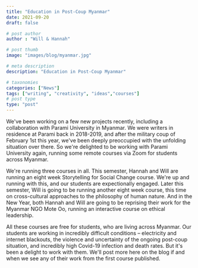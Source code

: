 ```yaml
---
title: "Education in Post-Coup Myanmar"
date: 2021-09-20
draft: false

# post author
author : "Will & Hannah"

# post thumb
image: "images/blog/myanmar.jpg"

# meta description
description: "Education in Post-Coup Myanmar"

# taxonomies
categories: ["News"]
tags: ["writing", "creativity", "ideas","courses"]
# post type
type: "post"
---
```

We've been working on a few new projects recently, including a collaboration with Parami University in Myanmar. We were writers in residence at Parami back in 2018-2019, and after the military coup of February 1st this year, we've been deeply preoccupied with the unfolding situation over there. So we're delighted to be working with Parami University again, running some remote courses via Zoom for students across Myanmar.

We're running three courses in all. This semester, Hannah and Will are running an eight week Storytelling for Social Change course. We're up and running with this, and our students are expectionally engaged. Later this semester, Will is going to be running another eight week course, this time on cross-cultural approaches to the philosophy of human nature. And in the New Year, both Hannah and Will are going to be reprising their work for the Myanmar NGO Mote Oo, running an interactive course on ethical leadership.

All these courses are free for students, who are living across Myanmar. Our students are working in incredibly difficult conditions – electricity and internet blackouts, the violence and uncertainty of the ongoing post-coup situation, and incredibly high Covid-19 infection and death rates. But it's been a delight to work with them. We'll post more here on the blog if and when we see any of their work from the first course published.